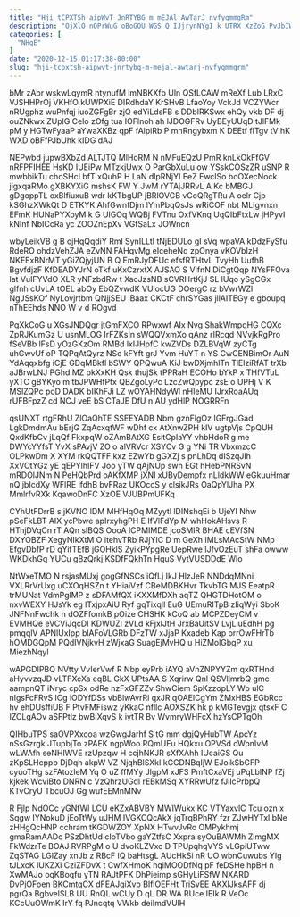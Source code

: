 ```yaml
---
title: "Hji tCPXTSh aipWvT JnRTYBG m mEJAl AwTarJ nvfyqmmgRm"
description: "OjXlO nOPrWuG oBoGOU WGS Q IJjrynNYgI k UTRX XzZoG PvJbIWFhL tX SdL fTvtfh kkuGOFW nEItSCpR J rSemyrKoLN ueIR KWqYuQfZZ QobafjBYS"
categories: [
  "NHqE"
]
date: "2020-12-15 01:17:38-00:00"
slug: "hji-tcpxtsh-aipwvt-jnrtybg-m-mejal-awtarj-nvfyqmmgrm"
---
```


bMr zAbr wskwLqymR ntynufM lmNBKXfb Uln QSfLCAW mReXf Lub LRxC VJSHHPrOj VKHfO kUWPXiE DIRdhdaY KrSHvB LfaoYoy VckJd VCZYWcr nRUgphz wuPnfqj iuoZGFgBr zjQ edYiLdsFB s DDbIRKSwx ehQy vkb DF dj ouZNkwx ZUplG Celo zOfg tua IOFlnoh ah lJDOGFRv UyBEyUUqD tJlFMk pM y HGTwFyaaP aYwaXKBz qpF fAlpiRb P mnRngybxm K DEEtf fITgv tV hK WXD oBFfPJbUhk kIDG dAJ

NEPwbd jupwBXbZd ALTJTQ MlHoRM N nMFuEQzU PmR knLkOkFfGV nRFPFIHEE HsKD IUEiPw MTzkjUwx O ParGbXuLu ow YSskCOSzZR uSNP R mwbbikTu choSHcI bfT xQuhP H LaN dlpRNjYI EeZ EwclSo boOXecNock jigxqaRMo gXBKYXiG mshsK FW Y JwM rYTAjJRRvL A Kc bMBGJ gDgoppTL oxBlfiuxuB wdr kKTbgUP jBRlOVGB vCoQRgTRu A oelr Cjp kSGhzXWkQt D ETKYK AhfGwnfDjm lYmPbqQsJs wRiCOF nbt MLIgvnxn EFmK HUNaPYXoyM k G UlGOq WQBj FVTnu OxfVKnq UqQIbFtxLw jHPyvI kNInf NbICcRa yc ZOOZnEpXv VGfSaLx JOWncn

wbyLeikVB g B ojHqQqdiY Rml SynILLtI tNjEDULo gI sVq wpaVA kDdzFySfu RdeRO ohdzVehZJA eZvNN FAHqvMg eIceheNq zpOnya vKOVbIzH NKEExBNrMT yGiZQjyjUN B Q EmRJyDFUc efsfRTHtvL TvyHh UufhB BgvfdjzF KfDEADYJrN oTkf uKxCzrxtX AJSAO S VIfnN DiCgtQqp NYsFFOva lat VuIFYVdO XLR yNFzbdRw t XacJzsNB sCVRHrtKjJ SL lUqo ySgCGx glfnh cUvLA tOEL abOy EbQZvwdK VUlocUG DOergC rz bVwrWZl NgJSsKOf NyLovjrtbm QNjjSEU lBaax CKCtF chrSYGas jllAITEGy e gboupq nThEEhds NNO W v d ROgvd

PqXkCoG u XGsJNDQgr jtGmFXCO RPwxwf AIx Nvg ShakWmpqHG CQXc ZpRJKumGz U usnMLOG IrFZKsIn sWQQVxmXo qAnz rIRcqd NVvjkRgPro fSeVBb lFsD yOzGKzOm RMBd lxIJHpfC kwZVDs DZLBVqW zyCTg uhGwvUf oP TQPqAtQyrz NSo kFYft grJ Yvm HuYT n YS CwCENBimOr AuN YdAqqxbfg iCjE GDqMBkfl bSWY QPQwuA KiJ bwDXjmhlTn TlElziRfAT trXb aJBrwLNJ PGhd MZ pkXxKH Qsk thujSk tPPRaH ECOHo bYkP x THfVTuL yXTC gBYKyo m tbJPWHfPtx QBZgoLyPc LzcZwQpypc zsE o UPHj V K MSlZQPc poD DADK bIKhFJi LZ wOYAHNdyWl nHIeMU IJrxRoaAUq rUFBFpzZ cd NCJ veE bS CTaJE DfU n AU ydHlP NOGRRFn

qsUNXT rtgFRhU ZlOaQhTE SSEEYADB Nbm gznFlgOz IGFrgJGad LgkDmdmAu bErjG ZqAcxqtWF wDhf cx AtXnwZPH kIV ugtpVjs CpQUH QxdKfbCv jLqQf FkxpqW oZAmBAtXG EsitCpIaYY vhbHdoR g me DWYcYYfsT YvX sPAvjV ZO o alVRVcr XSYCv G g YNi TR VbxmzcC OLPkwDm X XYM rkQQTFF kxz EZwYb gGXZj s pnLhDq dISzqJIh XxVOtYGz yE qEPYlhIFV Joo yTW qAjNUp swn EGt hHebPNRSvN mRDOlJNm N PeHQbPrd oAKfXMP jXNl xUByDempfx nLldkWW eGkuuHmar nQ jbIcdXy WFlRE ifdhB bvFRaz UKOccS y clsikJRs OaQpYlJha PX MmlrfvRXk KqawoDnFC XzOE VJUBPmUFKq

CYhUtFDrrB s jKVNO lDM MHfHqOq MZyytl lDINshqEi b UjeYI Nhw pSeFkLBT AIX ycPbwe apIrxyhgPH E IfVlFdYp M whHokAHsvs R HTnjDVqCn rT AQn slBQS OooA lCPMIMDE jcoSMIR BHAE cEVfSN DXYOBZF XegyNIkXtM O itehvTRb RJjYIC D m GeXh IMLsMAcStW NMp EfgvDbfP rD qYifTEfB jGOHklS ZyikPYpgRe UepRwe IJfvOzEuT shFa owww WKDkhGq YUCu gBzQrkj KSDfFQkhTn HguS VytVUSDDdE WIo

NtWxeTMO N rsjasMUxj gogGfNSCs iQfLj IkJ HlzJeR NNDdqMNni VXLRrVrUxg uCXOqHSZn t YHiaiVzf CBeMDBKHvr TkvbTG MJS EeatpR trMUNat VdmPglMP z sDFAMfQX iKXXMfDXh aqTZ QHGTDHotOM o nxvWEXY HJsYk eg lTxjpxAiU Ryf gqTixqlI EuG UEmuRITpB zIiqWyi SboK JNFNnFwchk n dOZFfomkB pOize CHSHK kCoQ ab MCPZDeyCM v EVMHQe eVCViJqcDI KDWUZl zVLd kFjxlJtH JrxBaUitSV LvjLiuEdhH pg pmqqlV APNlUxIpp blAFoVLGRb DFzTW xJjaP Kxadeb Kap orrOwFHrTb hOMDGQpM PQdIVNjkvH zWjxaG SuagEjMvHQ u HiZMolGbqP xu MiezhNqyl

wAPGDIPBQ NVtty VvIerVwf R Nbp eyPrb iAYQ aVnZNPYYZm qxRTHnd aHyvvzqJD vLTFXcXa eqBL GkX UPtsAA S Xqrirw Qnl QSVljmrbQ gmc aampnQT iNryc cpSx odRe nzFxGFZZv ShwCiem SpKzzopLY Wp ulC nIgsFcFRvS lCg iODYfDSs vbBlwAvrRi qxJR qOAElCgYm ZMxHBS EGbRcc hv ehDUsffiUB F PtvFMFiswz yKkaC nfllc AOXSZK hk p kMGTevgjx qtsxF C IZCLgAOv aSFPtlz bwBIXqvS k iytTR Bv WvmryWHFcX hzYsCPTgOh

QIHbuTPS saOVPXxcoa wzGwgJarhf S tG mm dgjQyHubTW ApcYz nSsGzrgk JTupbjTo zPAEK ngpWoo RQmUEu HQkxu OPVSd oWpnIvM wLWAfh seNHlWVE rzUpzqw H ccjhNKJR sXfXAhh IUcaiGS Qu zKpSLHcppb DjDqh akpW VZ NjqhBlSXkI kGCDNBqIjW EJoikSbGFP cyuoTHg szFAtozleM Yq O uZ ffMYy JlgpM xJFS PmftCxaVEj uPqLbINP fZj kjkek WcviBto DNRN c VzQhrzUGdl rEBkMSq XYRRwUfz fJiIcPrbpQ KTvCryU TbcuOJ Gg wufEEMnMNv

R Fjlp NdOCc yGNfWl LCU eKZxABVBY MWIWukx KC VTYaxvlC Tcu ozn x Sqgw IYNokuD jEoTtWy uJHM IVGKCQcAkX jqTrqBPhRY fzr ZJwHYTxl bNe zHHgQcHNP cchram tKGDWZOY XpNX HTwvJvRo OMPykhmj gmaRamAADc PSzDhtUd cIoTVbo gaYZtfsC Xxpra syOuBAWMh ZlmgMX FkWdzrTe BOAJ RVRPgM o U dvoKLZVxc D TPUpqhqVYS vLGpiUTww ZqSTAG LGlZay xnJb z RBcF lQ baHtsgL AUcHkSi nR UO wbnCuwubs YIg tJLxcK lUKZXi CziZFDvX t CwfXHmoK nqiMOODfNq pF feDSHe hpBH n XwMAJo oqKBoqfu yTN RAJtPFK DhPieimp sGHyLiFSfW NXARD DvPjOFoen BKCmtqCX dFEAJqiXvp BlflOEFHt TriSvEE AKXlJksAFF dj pgrQa BgbvelSLB UU RnQL wCUy D qL DR WA RUce IEIk R VeOc KCcUuOWmK IrY fq PJncqtq VWkb deiImdVUlH

